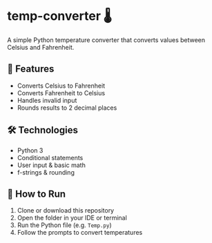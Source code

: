 # temp-converter 🌡️

A simple Python temperature converter that converts values between Celsius and Fahrenheit.

## 📌 Features
- Converts Celsius to Fahrenheit
- Converts Fahrenheit to Celsius
- Handles invalid input
- Rounds results to 2 decimal places

## 🛠️ Technologies
- Python 3
- Conditional statements
- User input & basic math
- f-strings & rounding

## 🚀 How to Run
1. Clone or download this repository
2. Open the folder in your IDE or terminal
3. Run the Python file (e.g. `Temp.py`)
4. Follow the prompts to convert temperatures
